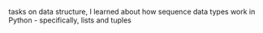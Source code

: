 tasks on data structure, I learned about how sequence data types work in
Python - specifically, lists and tuples

